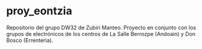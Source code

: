 # proy_eontzia
Repositorio del grupo DW32 de Zubiri Manteo. Proyecto en conjunto con los grupos de electrónicos de los centros de La Salle Berrozpe (Andoain) y Don Bosco (Errenteria).
